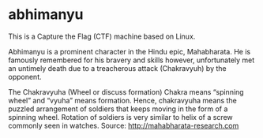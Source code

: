 # abhimanyu
 This is a Capture the Flag (CTF) machine based on Linux.  
 
 Abhimanyu is a prominent character in the Hindu epic, Mahabharata. He is famously remembered for his bravery and skills however, unfortunately met an untimely death due to a treacherous attack (Chakravyuh) by the opponent.

 The Chakravyuha (Wheel or discuss formation) Chakra means “spinning wheel” and “vyuha” means formation. Hence, chakravyuha means the puzzled arrangement of soldiers that keeps moving in the form of a spinning wheel. Rotation of soldiers is very similar to helix of a screw commonly seen in watches. Source: http://mahabharata-research.com
